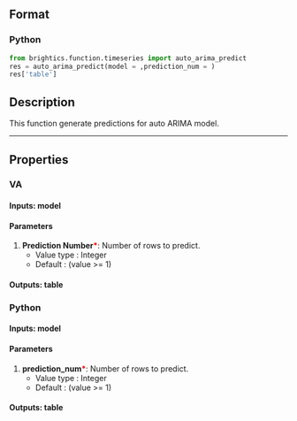 ## Format
### Python
```python
from brightics.function.timeseries import auto_arima_predict
res = auto_arima_predict(model = ,prediction_num = )
res['table']
```

## Description
This function generate predictions for auto ARIMA model.

---

## Properties
### VA
#### Inputs: model

#### Parameters
1. **Prediction Number**<b style="color:red">*</b>: Number of rows to predict.
   - Value type : Integer
   - Default : (value >= 1)

#### Outputs: table

### Python
#### Inputs: model

#### Parameters
1. **prediction_num**<b style="color:red">*</b>: Number of rows to predict.
   - Value type : Integer
   - Default : (value >= 1)

#### Outputs: table

